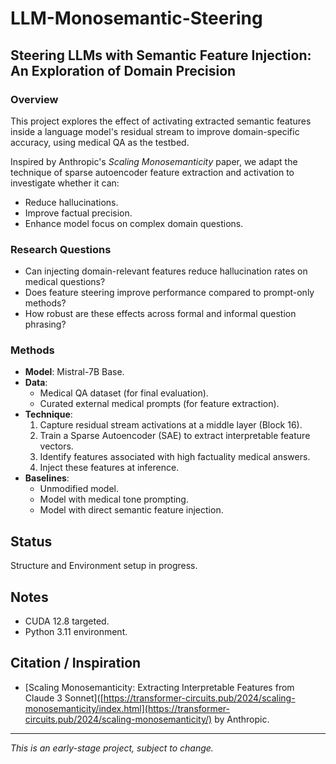 # LLM-Monosemantic-Steering
## Steering LLMs with Semantic Feature Injection: An Exploration of Domain Precision

### Overview
This project explores the effect of activating extracted semantic features inside a language model's residual stream to improve domain-specific accuracy, using medical QA as the testbed.

Inspired by Anthropic's *Scaling Monosemanticity* paper, we adapt the technique of sparse autoencoder feature extraction and activation to investigate whether it can:

- Reduce hallucinations.
- Improve factual precision.
- Enhance model focus on complex domain questions.

### Research Questions
- Can injecting domain-relevant features reduce hallucination rates on medical questions?
- Does feature steering improve performance compared to prompt-only methods?
- How robust are these effects across formal and informal question phrasing?

### Methods

- **Model**: Mistral-7B Base.
- **Data**: 
  - Medical QA dataset (for final evaluation).
  - Curated external medical prompts (for feature extraction).
- **Technique**:
  1. Capture residual stream activations at a middle layer (Block 16).
  2. Train a Sparse Autoencoder (SAE) to extract interpretable feature vectors.
  3. Identify features associated with high factuality medical answers.
  4. Inject these features at inference.
- **Baselines**:
  - Unmodified model.
  - Model with medical tone prompting.
  - Model with direct semantic feature injection.

## Status
Structure and Environment setup in progress.

## Notes
- CUDA 12.8 targeted.
- Python 3.11 environment.

## Citation / Inspiration
- [Scaling Monosemanticity: Extracting Interpretable Features from Claude 3 Sonnet]([https://transformer-circuits.pub/2024/scaling-monosemanticity/index.html](https://transformer-circuits.pub/2024/scaling-monosemanticity/) by Anthropic.

---

*This is an early-stage project, subject to change.*
